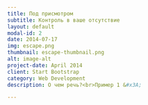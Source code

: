 ```yaml
---
title: Под присмотром
subtitle: Контроль в ваше отсутствие
layout: default
modal-id: 2
date: 2014-07-17
img: escape.png
thumbnail: escape-thumbnail.png
alt: image-alt
project-date: April 2014
client: Start Bootstrap
category: Web Development
description: О чем речь?<br>Пример 1 &#x3A;

---
```

